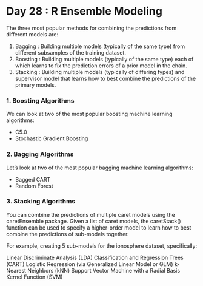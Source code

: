 # Day 28 : R Ensemble Modeling

The three most popular methods for combining the predictions from different models are:

1. Bagging : Building multiple models (typically of the same type) from different subsamples of the training dataset.
2. Boosting : Building multiple models (typically of the same type) each of which learns to fix the prediction errors of a prior model in the chain.
3. Stacking : Building multiple models (typically of differing types) and supervisor model that learns how to best combine the predictions of the primary models.

### 1. Boosting Algorithms
We can look at two of the most popular boosting machine learning algorithms:
- C5.0
- Stochastic Gradient Boosting

### 2. Bagging Algorithms
Let’s look at two of the most popular bagging machine learning algorithms:
- Bagged CART
- Random Forest

### 3. Stacking Algorithms
You can combine the predictions of multiple caret models using the caretEnsemble package.
Given a list of caret models, the caretStack() function can be used to specify a higher-order model to learn how to best combine the predictions of sub-models together.

For example, creating 5 sub-models for the ionosphere dataset, specifically:

Linear Discriminate Analysis (LDA)
Classification and Regression Trees (CART)
Logistic Regression (via Generalized Linear Model or GLM)
k-Nearest Neighbors (kNN)
Support Vector Machine with a Radial Basis Kernel Function (SVM)
